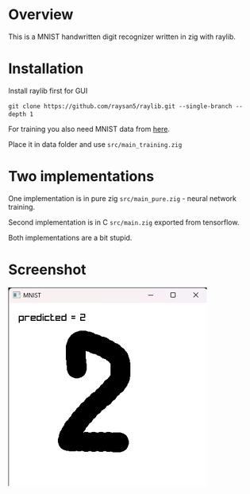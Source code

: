 # Overview

This is a MNIST handwritten digit recognizer written in zig with raylib.

# Installation

Install raylib first for GUI

```
git clone https://github.com/raysan5/raylib.git --single-branch --depth 1
```

For training you also need MNIST data from [here](http://yann.lecun.com/exdb/mnist/).

Place it in data folder and use `src/main_training.zig`

# Two implementations

One implementation is in pure zig `src/main_pure.zig` - neural network training.

Second implementation is in C `src/main.zig` exported from tensorflow.

Both implementations are a bit stupid.

# Screenshot

![](screenshot.png)